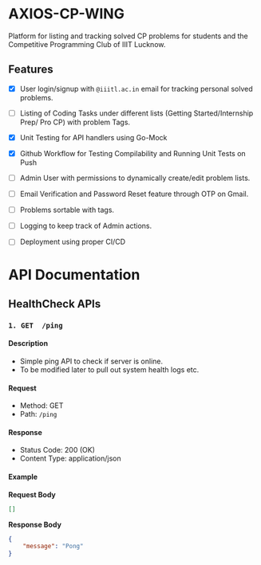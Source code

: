 # AXIOS-CP-WING
Platform for listing and tracking solved CP problems for students and the Competitive Programming Club of IIIT Lucknow.

## Features
- [x] User login/signup with `@iiitl.ac.in` email for tracking personal solved problems.
- [ ] Listing of Coding Tasks under different lists (Getting Started/Internship Prep/ Pro CP) with problem Tags.
- [X] Unit Testing for API handlers using Go-Mock
- [X] Github Workflow for Testing Compilability and Running Unit Tests on Push
- [ ] Admin User with permissions to dynamically create/edit problem lists.
- [ ] Email Verification and Password Reset feature through OTP on Gmail.
- [ ] Problems sortable with tags.
- [ ] Logging to keep track of Admin actions. 

- [ ] Deployment using proper CI/CD  




# API Documentation



## HealthCheck APIs


### `1. GET  /ping`

#### Description

- Simple ping API to check if server is online.
- To be modified later to pull out system health logs etc.


#### Request

- Method: GET
- Path: `/ping`

#### Response

- Status Code: 200 (OK)
- Content Type: application/json


#### Example
**Request Body**
```json
[]
```

**Response Body**
```json
{
    "message": "Pong"
}
```

<!-- ### User Creation/Authentication
> **/user/signup**

> **/userlogin**


### User Actions (Authed endpoints)

### Admin User Actions (Authed endpoints) -->
